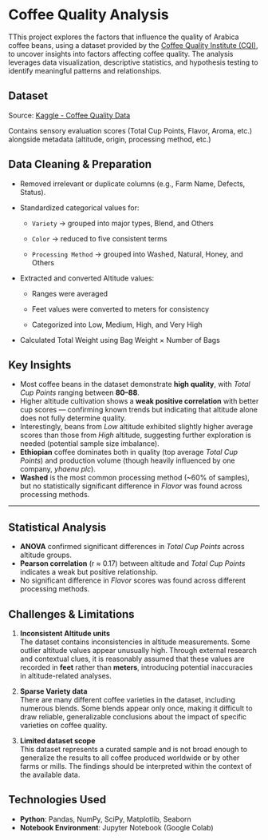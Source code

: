 # Coffee Quality Analysis

TThis project explores the factors that influence the quality of Arabica coffee beans, using a dataset provided by the [Coffee Quality Institute (CQI)](https://www.coffeeinstitute.org/), to uncover insights into factors affecting coffee quality. The analysis leverages data visualization, descriptive statistics, and hypothesis testing to identify meaningful patterns and relationships.


## Dataset
Source: [Kaggle - Coffee Quality Data](https://www.kaggle.com/datasets/fatihb/coffee-quality-data-cqi)

Contains sensory evaluation scores (Total Cup Points, Flavor, Aroma, etc.) alongside metadata (altitude, origin, processing method, etc.)

## Data Cleaning & Preparation
- Removed irrelevant or duplicate columns (e.g., Farm Name, Defects, Status).

- Standardized categorical values for:

   - `Variety` → grouped into major types, Blend, and Others

   - `Color` → reduced to five consistent terms

   - `Processing Method` → grouped into Washed, Natural, Honey, and Others
- Extracted and converted Altitude values:

   - Ranges were averaged

   - Feet values were converted to meters for consistency

   - Categorized into Low, Medium, High, and Very High

- Calculated Total Weight using Bag Weight × Number of Bags

## Key Insights

- Most coffee beans in the dataset demonstrate **high quality**, with *Total Cup Points* ranging between **80–88**.
- Higher altitude cultivation shows a **weak positive correlation** with better cup scores — confirming known trends but indicating that altitude alone does not fully determine quality.
- Interestingly, beans from *Low* altitude exhibited slightly higher average scores than those from *High* altitude, suggesting further exploration is needed (potential sample size imbalance).
- **Ethiopian** coffee dominates both in quality (top average *Total Cup Points*) and production volume (though heavily influenced by one company, *yhaenu plc*).
- **Washed** is the most common processing method (~60% of samples), but no statistically significant difference in *Flavor* was found across processing methods.

---

## Statistical Analysis

- **ANOVA** confirmed significant differences in *Total Cup Points* across altitude groups.
- **Pearson correlation** (r ≈ 0.17) between altitude and *Total Cup Points* indicates a weak but positive relationship.
- No significant difference in *Flavor* scores was found across different processing methods.


## Challenges & Limitations

1. **Inconsistent Altitude units**  
   The dataset contains inconsistencies in altitude measurements. Some outlier altitude values appear unusually high. Through external research and contextual clues, it is reasonably assumed that these values are recorded in **feet** rather than **meters**, introducing potential inaccuracies in altitude-related analyses.

2. **Sparse Variety data**  
   There are many different coffee varieties in the dataset, including numerous blends. Some blends appear only once, making it difficult to draw reliable, generalizable conclusions about the impact of specific varieties on coffee quality.

3.  **Limited dataset scope**  
   This dataset represents a curated sample and is not broad enough to generalize the results to all coffee produced worldwide or by other farms or mills. The findings should be interpreted within the context of the available data.

## Technologies Used

- **Python**: Pandas, NumPy, SciPy, Matplotlib, Seaborn
- **Notebook Environment**: Jupyter Notebook (Google Colab)